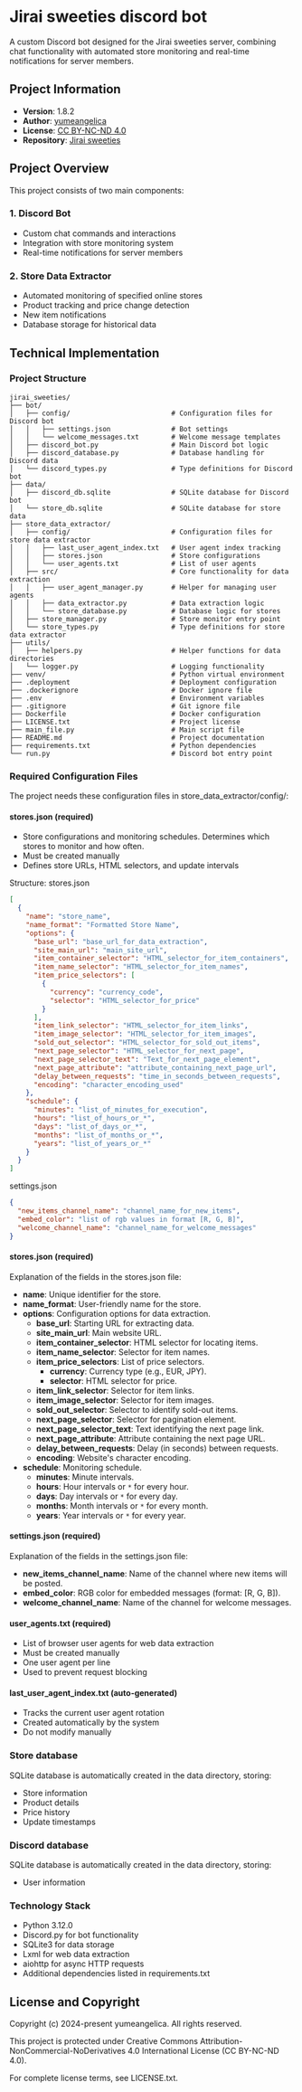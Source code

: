 # Jirai sweeties discord bot

A custom Discord bot designed for the Jirai sweeties server, combining chat functionality with automated store monitoring and real-time notifications for server members.

## Project Information

- **Version**: 1.8.2
- **Author**: [yumeangelica](https://github.com/yumeangelica)
- **License**: [CC BY-NC-ND 4.0](LICENSE.txt)
- **Repository**: [Jirai sweeties](https://github.com/yumeangelica/jirai_sweeties)

## Project Overview

This project consists of two main components:

### 1. Discord Bot

- Custom chat commands and interactions
- Integration with store monitoring system
- Real-time notifications for server members

### 2. Store Data Extractor

- Automated monitoring of specified online stores
- Product tracking and price change detection
- New item notifications
- Database storage for historical data

## Technical Implementation

### Project Structure

```
jirai_sweeties/
├── bot/
│   ├── config/                         # Configuration files for Discord bot
│   │   ├── settings.json               # Bot settings
│   │   └── welcome_messages.txt        # Welcome message templates
│   ├── discord_bot.py                  # Main Discord bot logic
│   ├── discord_database.py             # Database handling for Discord data
│   └── discord_types.py                # Type definitions for Discord bot
├── data/
│   ├── discord_db.sqlite               # SQLite database for Discord bot
│   └── store_db.sqlite                 # SQLite database for store data
├── store_data_extractor/
│   ├── config/                         # Configuration files for store data extractor
│   │   ├── last_user_agent_index.txt   # User agent index tracking
│   │   ├── stores.json                 # Store configurations
│   │   └── user_agents.txt             # List of user agents
│   ├── src/                            # Core functionality for data extraction
│   │   ├── user_agent_manager.py       # Helper for managing user agents
│   │   ├── data_extractor.py           # Data extraction logic
│   │   └── store_database.py           # Database logic for stores
│   ├── store_manager.py                # Store monitor entry point
│   └── store_types.py                  # Type definitions for store data extractor
├── utils/
│   ├── helpers.py                      # Helper functions for data directories
│   └── logger.py                       # Logging functionality
├── venv/                               # Python virtual environment
├── .deployment                         # Deployment configuration
├── .dockerignore                       # Docker ignore file
├── .env                                # Environment variables
├── .gitignore                          # Git ignore file
├── Dockerfile                          # Docker configuration
├── LICENSE.txt                         # Project license
├── main_file.py                        # Main script file
├── README.md                           # Project documentation
├── requirements.txt                    # Python dependencies
└── run.py                              # Discord bot entry point
```

### Required Configuration Files

The project needs these configuration files in store_data_extractor/config/:

#### stores.json (required)

- Store configurations and monitoring schedules. Determines which stores to monitor and how often.
- Must be created manually
- Defines store URLs, HTML selectors, and update intervals

Structure:
stores.json

```json
[
  {
    "name": "store_name",
    "name_format": "Formatted Store Name",
    "options": {
      "base_url": "base_url_for_data_extraction",
      "site_main_url": "main_site_url",
      "item_container_selector": "HTML_selector_for_item_containers",
      "item_name_selector": "HTML_selector_for_item_names",
      "item_price_selectors": [
        {
          "currency": "currency_code",
          "selector": "HTML_selector_for_price"
        }
      ],
      "item_link_selector": "HTML_selector_for_item_links",
      "item_image_selector": "HTML_selector_for_item_images",
      "sold_out_selector": "HTML_selector_for_sold_out_items",
      "next_page_selector": "HTML_selector_for_next_page",
      "next_page_selector_text": "Text_for_next_page_element",
      "next_page_attribute": "attribute_containing_next_page_url",
      "delay_between_requests": "time_in_seconds_between_requests",
      "encoding": "character_encoding_used"
    },
    "schedule": {
      "minutes": "list_of_minutes_for_execution",
      "hours": "list_of_hours_or_*",
      "days": "list_of_days_or_*",
      "months": "list_of_months_or_*",
      "years": "list_of_years_or_*"
    }
  }
]
```

settings.json

```json
{
  "new_items_channel_name": "channel_name_for_new_items",
  "embed_color": "list of rgb values in format [R, G, B]",
  "welcome_channel_name": "channel_name_for_welcome_messages"
}
```

#### stores.json (required)
Explanation of the fields in the stores.json file:
- **name**: Unique identifier for the store.
- **name_format**: User-friendly name for the store.
- **options**: Configuration options for data extraction.
  - **base_url**: Starting URL for extracting data.
  - **site_main_url**: Main website URL.
  - **item_container_selector**: HTML selector for locating items.
  - **item_name_selector**: Selector for item names.
  - **item_price_selectors**: List of price selectors.
    - **currency**: Currency type (e.g., EUR, JPY).
    - **selector**: HTML selector for price.
  - **item_link_selector**: Selector for item links.
  - **item_image_selector**: Selector for item images.
  - **sold_out_selector**: Selector to identify sold-out items.
  - **next_page_selector**: Selector for pagination element.
  - **next_page_selector_text**: Text identifying the next page link.
  - **next_page_attribute**: Attribute containing the next page URL.
  - **delay_between_requests**: Delay (in seconds) between requests.
  - **encoding**: Website's character encoding.
- **schedule**: Monitoring schedule.
  - **minutes**: Minute intervals.
  - **hours**: Hour intervals or `*` for every hour.
  - **days**: Day intervals or `*` for every day.
  - **months**: Month intervals or `*` for every month.
  - **years**: Year intervals or `*` for every year.

#### settings.json (required)
Explanation of the fields in the settings.json file:
- **new_items_channel_name**: Name of the channel where new items will be posted.
- **embed_color**: RGB color for embedded messages (format: [R, G, B]).
- **welcome_channel_name**: Name of the channel for welcome messages.

#### user_agents.txt (required)

- List of browser user agents for web data extraction
- Must be created manually
- One user agent per line
- Used to prevent request blocking

#### last_user_agent_index.txt (auto-generated)

- Tracks the current user agent rotation
- Created automatically by the system
- Do not modify manually

### Store database

SQLite database is automatically created in the data directory, storing:

- Store information
- Product details
- Price history
- Update timestamps

### Discord database

SQLite database is automatically created in the data directory, storing:

- User information

### Technology Stack

- Python 3.12.0
- Discord.py for bot functionality
- SQLite3 for data storage
- Lxml for web data extraction
- aiohttp for async HTTP requests
- Additional dependencies listed in requirements.txt

## License and Copyright

Copyright (c) 2024-present yumeangelica. All rights reserved.

This project is protected under Creative Commons Attribution-NonCommercial-NoDerivatives 4.0 International License (CC BY-NC-ND 4.0).

For complete license terms, see LICENSE.txt.
